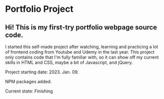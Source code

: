 # Portfolio Project

## Hi! This is my first-try portfolio webpage source code.

I started this self-made project after watching, learning and practicing a lot of frontend coding from Youtube and Udemy in the last year. This project only contains code that I'm fully familiar with, so it can show off my current skills in HTML and CSS, maybe a bit of Javascript, and jQuery.

Project starting date: 2023. Jan. 09.

NPM packages added.

Current state: Finishing
